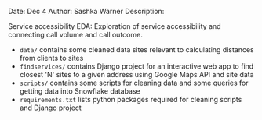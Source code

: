 Date: Dec 4
Author: Sashka Warner
Description:

Service accessibility EDA: 
Exploration of service accessibility and connecting call volume and call outcome.

- `data/` contains some cleaned data sites relevant to calculating distances from clients to sites
- `findservices/` contains Django project for an interactive web app to find closest 'N' sites to a given address using Google Maps API and site data
- `scripts/` contains some scripts for cleaning data and some queries for getting data into Snowflake database
- `requirements.txt` lists python packages required for cleaning scripts and Django project


